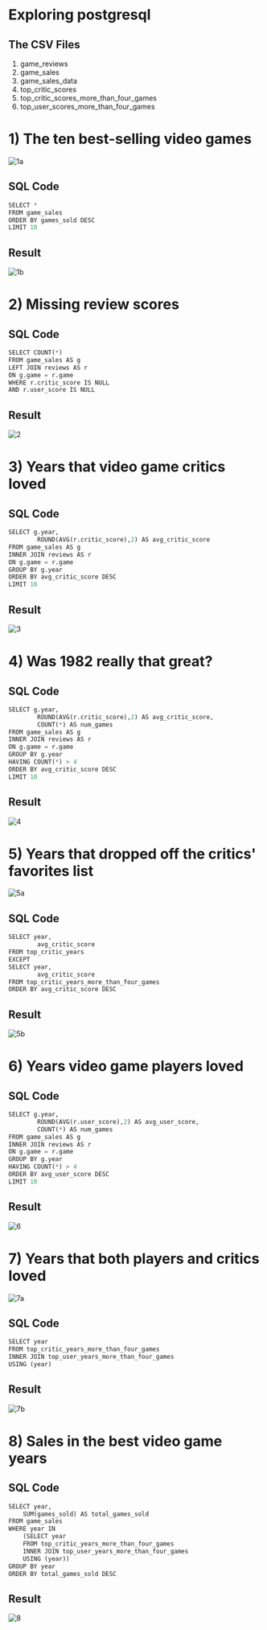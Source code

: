 # Exploring postgresql
## The CSV Files
1) game_reviews <br>
2) game_sales<br>
3) game_sales_data<br>
4) top_critic_scores<br>
5) top_critic_scores_more_than_four_games<br>
6) top_user_scores_more_than_four_games<br>


# 1) The ten best-selling video games
![1a](https://github.com/UKVeteran/Exploring-postgresql/assets/39216339/312fc574-4625-433b-ba5c-43fe3e1f7e04)
## SQL Code
```python
SELECT *
FROM game_sales
ORDER BY games_sold DESC
LIMIT 10
```

## Result
![1b](https://github.com/UKVeteran/Exploring-postgresql/assets/39216339/2b95e3b1-c476-45f9-a743-d7f7ac08f09c)

# 2) Missing review scores
## SQL Code
```python
SELECT COUNT(*)
FROM game_sales AS g
LEFT JOIN reviews AS r
ON g.game = r.game
WHERE r.critic_score IS NULL 
AND r.user_score IS NULL
```

## Result
![2](https://github.com/UKVeteran/Exploring-postgresql/assets/39216339/56f89b8f-b7af-4642-812c-489e7c403ba8)


# 3) Years that video game critics loved
## SQL Code
```python
SELECT g.year,
        ROUND(AVG(r.critic_score),2) AS avg_critic_score
FROM game_sales AS g
INNER JOIN reviews AS r
ON g.game = r.game
GROUP BY g.year
ORDER BY avg_critic_score DESC
LIMIT 10
```
## Result
![3](https://github.com/UKVeteran/Exploring-postgresql/assets/39216339/2ac73707-51d3-4302-bb59-a0a003b7e09c)


# 4) Was 1982 really that great?
## SQL Code
```python
SELECT g.year,
        ROUND(AVG(r.critic_score),2) AS avg_critic_score,
        COUNT(*) AS num_games
FROM game_sales AS g
INNER JOIN reviews AS r
ON g.game = r.game
GROUP BY g.year
HAVING COUNT(*) > 4
ORDER BY avg_critic_score DESC
LIMIT 10
```
## Result
![4](https://github.com/UKVeteran/Exploring-postgresql/assets/39216339/7cf11834-0434-4c0b-a21a-188082ea8889)

# 5) Years that dropped off the critics' favorites list
![5a](https://github.com/UKVeteran/Exploring-postgresql/assets/39216339/b57bf6c8-8165-4def-8971-e021cb3c5aa7)

## SQL Code
```python
SELECT year, 
        avg_critic_score
FROM top_critic_years
EXCEPT 
SELECT year, 
        avg_critic_score
FROM top_critic_years_more_than_four_games
ORDER BY avg_critic_score DESC
```
## Result
![5b](https://github.com/UKVeteran/Exploring-postgresql/assets/39216339/f0acaf73-2a20-49f1-84f1-af7a9357923b)

# 6) Years video game players loved
## SQL Code
```python
SELECT g.year,
        ROUND(AVG(r.user_score),2) AS avg_user_score,
        COUNT(*) AS num_games
FROM game_sales AS g
INNER JOIN reviews AS r
ON g.game = r.game
GROUP BY g.year
HAVING COUNT(*) > 4
ORDER BY avg_user_score DESC
LIMIT 10
```
## Result
![6](https://github.com/UKVeteran/Exploring-postgresql/assets/39216339/cbb3e0d8-f141-43bc-88f2-333749898622)

# 7) Years that both players and critics loved
![7a](https://github.com/UKVeteran/Exploring-postgresql/assets/39216339/c934d411-336f-4bdf-8b6a-18b7c25f3af9)

## SQL Code
```python
SELECT year
FROM top_critic_years_more_than_four_games
INNER JOIN top_user_years_more_than_four_games
USING (year)
```

## Result
![7b](https://github.com/UKVeteran/Exploring-postgresql/assets/39216339/0a5022d0-31fc-4d0a-a772-d4bd22de8af1)

# 8) Sales in the best video game years
## SQL Code
```python
SELECT year,
    SUM(games_sold) AS total_games_sold
FROM game_sales
WHERE year IN
    (SELECT year
    FROM top_critic_years_more_than_four_games
    INNER JOIN top_user_years_more_than_four_games
    USING (year))
GROUP BY year
ORDER BY total_games_sold DESC
```

## Result
![8](https://github.com/UKVeteran/Exploring-postgresql/assets/39216339/faf526ff-cc49-42c6-8411-3a4698569ff9)

